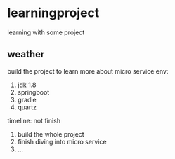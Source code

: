 # learningproject
learning with some project

## weather
build the project to learn more about micro service
env: 
  1. jdk 1.8
  2. springboot
  3. gradle
  4. quartz

timeline: not finish
1. build the whole project
2. finish diving into micro service 
3. ...

